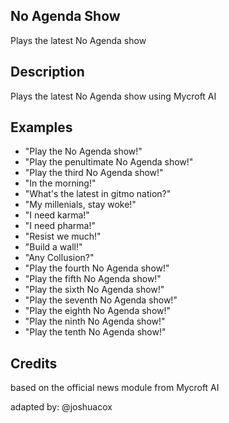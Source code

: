 ## No Agenda Show
Plays the latest No Agenda show

## Description
Plays the latest No Agenda show using Mycroft AI

## Examples
* "Play the No Agenda show!"
* "Play the penultimate No Agenda show!"
* "Play the third No Agenda show!"
* "In the morning!"
* "What's the latest in gitmo nation?"
* "My millenials, stay woke!"
* "I need karma!"
* "I need pharma!"
* "Resist we much!"
* "Build a wall!"
* "Any Collusion?"
* "Play the fourth No Agenda show!"
* "Play the fifth No Agenda show!"
* "Play the sixth No Agenda show!"
* "Play the seventh No Agenda show!"
* "Play the eighth No Agenda show!"
* "Play the ninth No Agenda show!"
* "Play the tenth No Agenda show!"

## Credits
based on the official news module from Mycroft AI

adapted by:
@joshuacox
